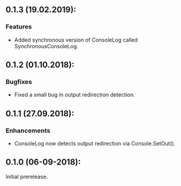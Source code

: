 ## 0.1.3 (19.02.2019):

### Features

* Added synchronous version of ConsoleLog called SynchronousConsoleLog.


## 0.1.2 (01.10.2018):

### Bugfixes

* Fixed a small bug in output redirection detection.


## 0.1.1 (27.09.2018):

### Enhancements

* ConsoleLog now detects output redirection via Console.SetOut().


## 0.1.0 (06-09-2018): 

Initial prerelease.
